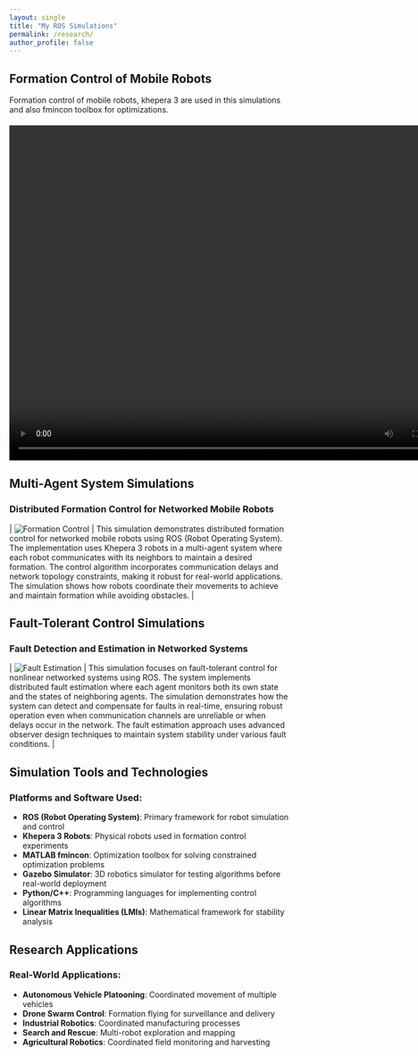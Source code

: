 ```yaml
---
layout: single
title: "My ROS Simulations"
permalink: /research/
author_profile: false
---
```


## Formation Control of Mobile Robots

Formation control of mobile robots, khepera 3 are used in this simulations and also fmincon toolbox for optimizations.

<div style="text-align: center; margin: 20px 0;">
  <video width="800" height="600" controls>
    <source src="{{ site.baseurl }}/files/formation_control.mp4" type="video/mp4">
    Your browser does not support the video tag.
  </video>
</div>

## Multi-Agent System Simulations

### Distributed Formation Control for Networked Mobile Robots

| ![Formation Control](https://farshad-rahimi.github.io/FarshadRahimi/images/opt1.png) | This simulation demonstrates distributed formation control for networked mobile robots using ROS (Robot Operating System). The implementation uses Khepera 3 robots in a multi-agent system where each robot communicates with its neighbors to maintain a desired formation. The control algorithm incorporates communication delays and network topology constraints, making it robust for real-world applications. The simulation shows how robots coordinate their movements to achieve and maintain formation while avoiding obstacles. |

## Fault-Tolerant Control Simulations

### Fault Detection and Estimation in Networked Systems

| ![Fault Estimation](https://farshad-rahimi.github.io/FarshadRahimi/images/fault1.png) | This simulation focuses on fault-tolerant control for nonlinear networked systems using ROS. The system implements distributed fault estimation where each agent monitors both its own state and the states of neighboring agents. The simulation demonstrates how the system can detect and compensate for faults in real-time, ensuring robust operation even when communication channels are unreliable or when delays occur in the network. The fault estimation approach uses advanced observer design techniques to maintain system stability under various fault conditions. |

## Simulation Tools and Technologies

### Platforms and Software Used:

- **ROS (Robot Operating System)**: Primary framework for robot simulation and control
- **Khepera 3 Robots**: Physical robots used in formation control experiments
- **MATLAB fmincon**: Optimization toolbox for solving constrained optimization problems
- **Gazebo Simulator**: 3D robotics simulator for testing algorithms before real-world deployment
- **Python/C++**: Programming languages for implementing control algorithms
- **Linear Matrix Inequalities (LMIs)**: Mathematical framework for stability analysis

## Research Applications

### Real-World Applications:

- **Autonomous Vehicle Platooning**: Coordinated movement of multiple vehicles
- **Drone Swarm Control**: Formation flying for surveillance and delivery
- **Industrial Robotics**: Coordinated manufacturing processes
- **Search and Rescue**: Multi-robot exploration and mapping
- **Agricultural Robotics**: Coordinated field monitoring and harvesting


